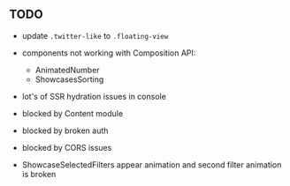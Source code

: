 ## TODO

- update `.twitter-like` to `.floating-view`
- components not working with Composition API:

  - AnimatedNumber
  - ShowcasesSorting

- lot's of SSR hydration issues in console

- blocked by Content module
- blocked by broken auth
- blocked by CORS issues

- ShowcaseSelectedFilters appear animation and second filter animation is broken
